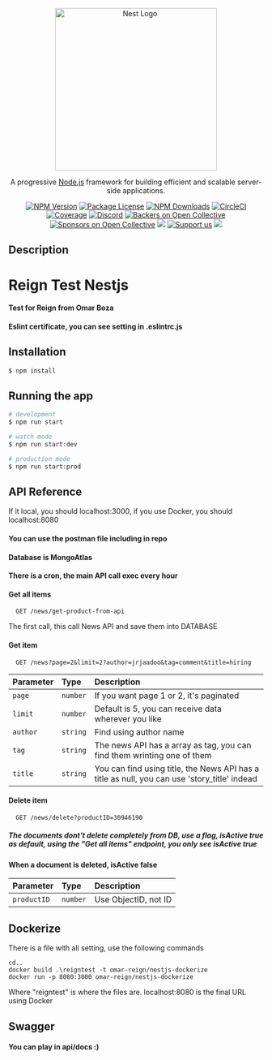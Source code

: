 <p align="center">
  <a href="http://nestjs.com/" target="blank"><img src="https://nestjs.com/img/logo_text.svg" width="320" alt="Nest Logo" /></a>
</p>

[circleci-image]: https://img.shields.io/circleci/build/github/nestjs/nest/master?token=abc123def456
[circleci-url]: https://circleci.com/gh/nestjs/nest

  <p align="center">A progressive <a href="http://nodejs.org" target="_blank">Node.js</a> framework for building efficient and scalable server-side applications.</p>
    <p align="center">
<a href="https://www.npmjs.com/~nestjscore" target="_blank"><img src="https://img.shields.io/npm/v/@nestjs/core.svg" alt="NPM Version" /></a>
<a href="https://www.npmjs.com/~nestjscore" target="_blank"><img src="https://img.shields.io/npm/l/@nestjs/core.svg" alt="Package License" /></a>
<a href="https://www.npmjs.com/~nestjscore" target="_blank"><img src="https://img.shields.io/npm/dm/@nestjs/common.svg" alt="NPM Downloads" /></a>
<a href="https://circleci.com/gh/nestjs/nest" target="_blank"><img src="https://img.shields.io/circleci/build/github/nestjs/nest/master" alt="CircleCI" /></a>
<a href="https://coveralls.io/github/nestjs/nest?branch=master" target="_blank"><img src="https://coveralls.io/repos/github/nestjs/nest/badge.svg?branch=master#9" alt="Coverage" /></a>
<a href="https://discord.gg/G7Qnnhy" target="_blank"><img src="https://img.shields.io/badge/discord-online-brightgreen.svg" alt="Discord"/></a>
<a href="https://opencollective.com/nest#backer" target="_blank"><img src="https://opencollective.com/nest/backers/badge.svg" alt="Backers on Open Collective" /></a>
<a href="https://opencollective.com/nest#sponsor" target="_blank"><img src="https://opencollective.com/nest/sponsors/badge.svg" alt="Sponsors on Open Collective" /></a>
  <a href="https://paypal.me/kamilmysliwiec" target="_blank"><img src="https://img.shields.io/badge/Donate-PayPal-ff3f59.svg"/></a>
    <a href="https://opencollective.com/nest#sponsor"  target="_blank"><img src="https://img.shields.io/badge/Support%20us-Open%20Collective-41B883.svg" alt="Support us"></a>
  <a href="https://twitter.com/nestframework" target="_blank"><img src="https://img.shields.io/twitter/follow/nestframework.svg?style=social&label=Follow"></a>
</p>
  <!--[![Backers on Open Collective](https://opencollective.com/nest/backers/badge.svg)](https://opencollective.com/nest#backer)
  [![Sponsors on Open Collective](https://opencollective.com/nest/sponsors/badge.svg)](https://opencollective.com/nest#sponsor)-->

## Description
# Reign Test Nestjs
#### Test for Reign from Omar Boza
#### Eslint certificate, you can see setting in .eslintrc.js

## Installation

```bash
$ npm install
```

## Running the app

```bash
# development
$ npm run start

# watch mode
$ npm run start:dev

# production mode
$ npm run start:prod
```
## API Reference
If it local, you should localhost:3000, if you use Docker, you should localhost:8080

#### You can use the postman file including in repo
#### Database is MongoAtlas
#### There is a cron, the main API call exec every hour

#### Get all items

```http
  GET /news/get-product-from-api
```
The first call, this call News API and save them into DATABASE

#### Get item

```http
  GET /news?page=2&limit=2?author=jrjaadoo&tag=comment&title=hiring
```

| Parameter | Type     | Description                       |
| :-------- | :------- | :-------------------------------- |
| `page`      | `number` | If you want page 1 or 2, it's paginated |
| `limit`      | `number` | Default is 5, you can receive data wherever you like |
| `author`      | `string` | Find using author name |
| `tag`      | `string` | The news API has a array as tag, you can find them wrinting one of them |
| `title`      | `string` | You can find using title, the News API has a title as null, you can use 'story_title' indead |

#### Delete item

```http
  GET /news/delete?productID=30946190
```
##### The documents dont't delete completely from DB, use a flag, isActive true as default, using the "Get all items" endpoint, you only see isActive true
#### When a document is deleted, isActive false
| Parameter | Type     | Description                       |
| :-------- | :------- | :-------------------------------- |
| `productID`      | `number` | Use ObjectID, not ID |

## Dockerize
There is a file with all setting, use the following commands

```http
cd..
docker build .\reigntest -t omar-reign/nestjs-dockerize
docker run -p 8080:3000 omar-reign/nestjs-dockerize
```
Where "reigntest" is where the files are.
localhost:8080 is the final URL using Docker

## Swagger
#### You can play in api/docs :)